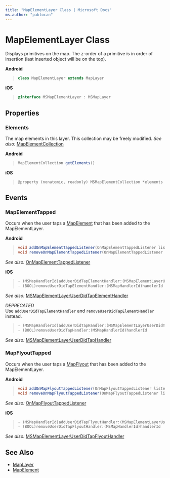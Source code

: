 ```yaml
---
title: "MapElementLayer Class | Microsoft Docs"
ms.author: "pablocan"
---
```


# MapElementLayer Class

Displays primitives on the map.  The z-order of a primitive is in order of insertion (last inserted object will be on the top).

**Android**

>```java
> class MapElementLayer extends MapLayer
>```

**iOS**

>```objectivec
> @interface MSMapElementLayer : MSMapLayer
>```

## Properties

### Elements

The map elements in this layer. This collection may be freely modified.
_See also:_ [MapElementCollection](MapElementCollection-class.md)

**Android**

>```java
> MapElementCollection getElements()
>```

**iOS**

>```objectivec
> @property (nonatomic, readonly) MSMapElementCollection *elements
>```

## Events

### MapElementTapped

Occurs when the user taps a [MapElement](mapelement-class.md) that has been added to the MapElementLayer.

**Android**

>```java
> void addOnMapElementTappedListener(OnMapElementTappedListener listener)
> void removeOnMapElementTappedListener(OnMapElementTappedListener listener)
>```
 
_See also:_ [OnMapElementTappedListener](Android/OnMapElementTappedListener-interface.md)

**iOS**

>```objectivec
> - (MSMapHandlerId)addUserDidTapElementHandler:(MSMapElementLayerUserDidTapElementHandler)handler
> - (BOOL)removeUserDidTapElementHandler:(MSMapHandlerId)handlerId
>```

_See also:_ [MSMapElementLayerUserDidTapElementHandler](iOS/MSMapElementLayerUserDidTapElementHandler-interface.md)

*DEPRECATED*  
Use ```addUserDidTapElementHandler``` and ```removeUserDidTapElementHandler``` instead.

>```objectivec
> - (MSMapHandlerId)addUserDidTapHandler:(MSMapElementLayerUserDidTapHandler)handler
> - (BOOL)removeUserDidTapHandler:(MSMapHandlerId)handlerId
>```

_See also:_ [MSMapElementLayerUserDidTapHandler](iOS/MSMapElementLayerUserDidTapHandler-interface.md)

### MapFlyoutTapped

Occurs when the user taps a [MapFlyout](mapflyout-class.md) that has been added to the MapElementLayer.

**Android**

>```java
> void addOnMapFlyoutTappedListener(OnMapFlyoutTappedListener listener)
> void removeOnMapFlyoutTappedListener(OnMapFlyoutTappedListener listener)
>```
 
_See also:_ [OnMapFlyoutTappedListener](Android/OnMapFlyoutTappedListener-interface.md)

**iOS**

>```objectivec
> - (MSMapHandlerId)addUserDidTapFlyoutHandler:(MSMapElementLayerUserDidTapFlyoutHandler)handler
> - (BOOL)removeUserDidTapFlyoutHandler:(MSMapHandlerId)handlerId
>```

_See also:_ [MSMapElementLayerUserDidTapFlyoutHandler](iOS/MSMapElementLayerUserDidTapFlyoutHandler-interface.md)

## See Also

* [MapLayer](MapLayer-class.md)
* [MapElement](MapElement-class.md)
